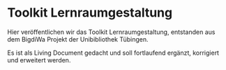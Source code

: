 # Toolkit Lernraumgestaltung

Hier veröffentlichen wir das Toolkit Lernraumgestaltung, entstanden aus dem BigdiWa Projekt der Unibibliothek Tübingen. 

Es ist als Living Document gedacht und soll fortlaufend ergänzt, korrigiert und erweitert werden.
